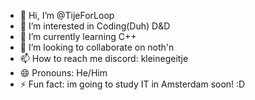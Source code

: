 - 👋 Hi, I’m @TijeForLoop
- 👀 I’m interested in Coding(Duh) D&D
- 🌱 I’m currently learning C++
- 💞️ I’m looking to collaborate on noth'n
- 📫 How to reach me discord: kleinegeitje
- 😄 Pronouns: He/Him
- ⚡ Fun fact: im going to study IT in Amsterdam soon! :D

<!---
TijeForLoop/TijeForLoop is a ✨ special ✨ repository because its `README.md` (this file) appears on your GitHub profile.
You can click the Preview link to take a look at your changes.
--->
